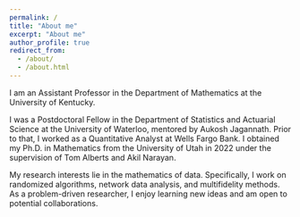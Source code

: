 ```yaml
---
permalink: /
title: "About me"
excerpt: "About me"
author_profile: true
redirect_from: 
  - /about/
  - /about.html
---
```

<p>
I am an Assistant Professor in the Department of Mathematics at the University of Kentucky. 
</p>

<p>
I was a Postdoctoral Fellow in the Department of Statistics and Actuarial Science at the University of Waterloo, mentored by <a href="https://aukosh.github.io/" style="text-decoration: none;">Aukosh Jagannath</a>. Prior to that, I worked as a Quantitative Analyst at Wells Fargo Bank. I obtained my Ph.D. in Mathematics from the University of Utah in 2022 under the supervision of <a href="https://www.math.utah.edu/~alberts/" style="text-decoration: none;">Tom Alberts</a> and <a href="https://www.sci.utah.edu/~akil/index.html" style="text-decoration: none;">Akil Narayan</a>.
</p>

<p>
My research interests lie in the mathematics of data. Specifically, I work on randomized algorithms, network data analysis, and multifidelity methods. As a problem-driven researcher, I enjoy learning new ideas and am open to potential collaborations.
</p>

<p>


</p>

<p>




</p>


<p>

  
</p>


<p>


  
</p>




<script type='text/javascript' id='clustrmaps' src='//cdn.clustrmaps.com/map_v2.js?cl=080808&w=230&t=n&d=2oex5D8qKbBfWJUKlE7fKLMjNMnbSwuTVbAniKBUy8w&co=ffffff&cmo=3acc3a&cmn=ff5353&ct=808080'></script>
